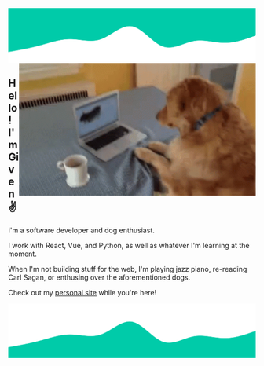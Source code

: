 
<img align="top" alt="wave design" src="./images/wave_bottom.svg" />
<img align="right" height="270px" alt="dog hitting his computer" src="./images/dog.gif" />

## Hello! I'm Given ✌️

I'm a software developer and dog enthusiast.

I work with React, Vue, and Python, as well as whatever I'm learning at the moment.

When I'm not building stuff for the web, I'm playing jazz piano, re-reading Carl Sagan, or enthusing over the aforementioned dogs.

Check out my [personal site](https://given.codes) while you're here!

 <!--  <img align="left" alt="page view count" src="https://gpvc.arturio.dev/tinkoh" /> -->
 <!--  <span align="center">&nbsp;🚀&nbsp;&nbsp;</span> -->
 <!--  <img alt="love open source" src="https://badges.frapsoft.com/os/v3/open-source.png?v=103" />   -->
 <!--  <img alt="ask me anything" src="https://img.shields.io/badge/Ask%20me-anything-1abc9c.svg" /> -->
<img align="bottom" alt="wave design" src="./images/wave_top.svg" />


